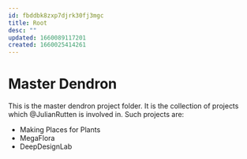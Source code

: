 ```yaml
---
id: fbddbk8zxp7djrk30fj3mgc
title: Root
desc: ""
updated: 1660089117201
created: 1660025414261
---
```


# Master Dendron

This is the master dendron project folder. It is the collection of projects which @JulianRutten is involved in. Such projects are:

- Making Places for Plants
- MegaFlora
- DeepDesignLab
